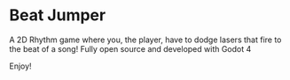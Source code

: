 # Beat Jumper

A 2D Rhythm game where you, the player, have to dodge lasers that fire to the beat of a song!
Fully open source and developed with Godot 4

Enjoy!
